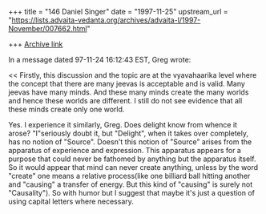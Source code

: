 +++
title = "146 Daniel Singer"
date = "1997-11-25"
upstream_url = "https://lists.advaita-vedanta.org/archives/advaita-l/1997-November/007662.html"

+++
[Archive link](https://lists.advaita-vedanta.org/archives/advaita-l/1997-November/007662.html)

In a message dated 97-11-24 16:12:43 EST, Greg wrote:

<<
 Firstly, this discussion and the topic are at the vyavahaarika level
 where the concept that there are many jeevas is acceptable and is valid.
 Many jeevas have many minds. And these many minds create the many worlds
 and hence these worlds are different. I still do not see evidence that all
 these minds create only one world.
  >>
Yes. I experience it similarly, Greg. Does delight know from whence it arose?
"I"seriously doubt it, but "Delight", when it takes over completely, has no
notion of "Source". Doesn't this notion of "Source" arises from the apparatus
of experience and expression. This apparatus appears for a purpose that could
never be fathomed by anything but the apparatus itself.  So it would appear
that mind can never create anything, unless by the word "create" one means a
relative process(like one billiard ball hitting another and "causing" a
transfer of energy.  But this kind of "causing" is surely not "Causality").
So  with humor but I suggest that maybe it's just a question of using capital
letters where necessary.

